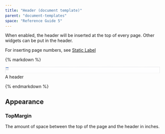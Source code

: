 ```yaml
---
title: "Header (document template)"
parent: "document-templates"
space: "Reference Guide 5"
---
```



When enabled, the header will be inserted at the top of every page. Other widgets can be put in the header.

For inserting page numbers, see [Static Label](/refguide5/static-label-document-template)

<div class="alert alert-info">{% markdown %}

![](attachments/819203/918236.png)
A header

{% endmarkdown %}</div>

## Appearance

### TopMargin

The amount of space between the top of the page and the header in inches.
